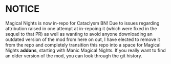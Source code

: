 # NOTICE
Magical Nights is now in-repo for Cataclysm BN! Due to issues regarding attribution raised in one attempt at in-repoing it (which were fixed in the sequel to that PR) as well as wanting to avoid anyone downloading an outdated version of the mod from here on out, I have elected to remove it from the repo and completely transition this repo into a space for Magical Nights **addons**, starting with Manic Magical Nights. If you really want to find an older version of the mod, you can look through the git history.
